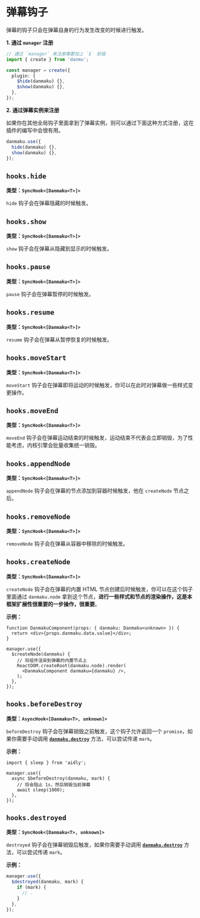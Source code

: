 # 弹幕钩子

弹幕的钩子只会在弹幕自身的行为发生改变的时候进行触发。

**1. 通过 `manager` 注册**

```ts
// 通过 `manager` 来注册需要加上 `$` 前缀
import { create } from 'danmu';

const manager = create({
  plugin: {
    $hide(danmaku) {},
    $show(danmaku) {},
  },
});
```

**2. 通过弹幕实例来注册**

如果你在其他全局钩子里面拿到了弹幕实例，则可以通过下面这种方式注册，这在插件的编写中会很有用。

```ts
danmaku.use({
  hide(danmaku) {},
  show(danmaku) {},
});
```

## `hooks.hide`

**类型：`SyncHook<[Danmaku<T>]>`**

`hide` 钩子会在弹幕隐藏的时候触发。

## `hooks.show`

**类型：`SyncHook<[Danmaku<T>]>`**

`show` 钩子会在弹幕从隐藏到显示的时候触发。

## `hooks.pause`

**类型：`SyncHook<[Danmaku<T>]>`**

`pause` 钩子会在弹幕暂停的时候触发。

## `hooks.resume`

**类型：`SyncHook<[Danmaku<T>]>`**

`resume` 钩子会在弹幕从暂停恢复的时候触发。

## `hooks.moveStart`

**类型：`SyncHook<[Danmaku<T>]>`**

`moveStart` 钩子会在弹幕即将运动的时候触发，你可以在此时对弹幕做一些样式变更操作。

## `hooks.moveEnd`

**类型：`SyncHook<[Danmaku<T>]>`**

`moveEnd` 钩子会在弹幕运动结束的时候触发，运动结束不代表会立即销毁，为了性能考虑，内核引擎会批量收集统一销毁。

## `hooks.appendNode`

**类型：`SyncHook<[Danmaku<T>]>`**

`appendNode` 钩子会在弹幕的节点添加到容器时候触发，他在 `createNode` 节点之后。

## `hooks.removeNode`

**类型：`SyncHook<[Danmaku<T>]>`**

`removeNode` 钩子会在弹幕从容器中移除的时候触发。

## `hooks.createNode`

**类型：`SyncHook<[Danmaku<T>]>`**

`createNode` 钩子会在弹幕的内置 HTML 节点创建后时候触发，你可以在这个钩子里面通过 `danmaku.node` 拿到这个节点，**进行一些样式和节点的渲染操作，这是本框架扩展性很重要的一步操作，很重要**。

**示例：**

```tsx {8-10}
function DanmakuComponent(props: { danmaku: Danmaku<unknown> }) {
  return <div>{props.danmaku.data.value}</div>;
}

manager.use({
  $createNode(danmaku) {
    // 将组件渲染到弹幕的内置节点上
    ReactDOM.createRoot(danmaku.node).render(
      <DanmakuComponent danmaku={danmaku} />,
    );
  },
});
```


## `hooks.beforeDestroy`

**类型：`AsyncHook<[Danmaku<T>, unknown]>`**

`beforeDestroy` 钩子会在弹幕销毁之前触发，这个钩子允许返回一个 `promise`，如果你需要手动调用 [**`danmaku.destroy`**](../reference/danmaku-api/#danmaku-destroy) 方法，可以尝试传递 `mark`。

**示例：**

```ts{6}
import { sleep } from 'aidly';

manager.use({
  async $beforeDestroy(danmaku, mark) {
    // 将会阻止 1s，然后销毁当前弹幕
    await sleep(1000);
  },
});
```

## `hooks.destroyed`

**类型：`SyncHook<[Danmaku<T>, unknown]>`**

`destroyed` 钩子会在弹幕销毁后触发，如果你需要手动调用 [**`danmaku.destroy`**](../reference/danmaku-api/#danmaku-destroy) 方法，可以尝试传递 `mark`。

**示例：**

```ts {3}
manager.use({
  $destroyed(danmaku, mark) {
    if (mark) {
      // .
    }
  },
});
```
